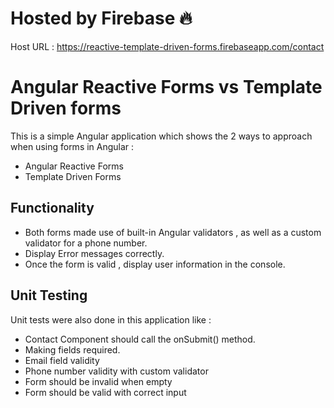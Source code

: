 # Hosted by Firebase 🔥

Host URL : https://reactive-template-driven-forms.firebaseapp.com/contact

# Angular Reactive Forms vs Template Driven forms

This is a simple Angular application which shows the 2 ways to approach when using forms in Angular :

- Angular Reactive Forms
- Template Driven Forms

## Functionality

- Both forms made use of built-in Angular validators , as well as a custom validator for a phone number.
- Display Error messages correctly.
- Once the form is valid , display user information in the console.

## Unit Testing

Unit tests were also done in this application like :

- Contact Component should call the onSubmit() method.
- Making fields required.
- Email field validity
- Phone number validity with custom validator
- Form should be invalid when empty
- Form should be valid with correct input
